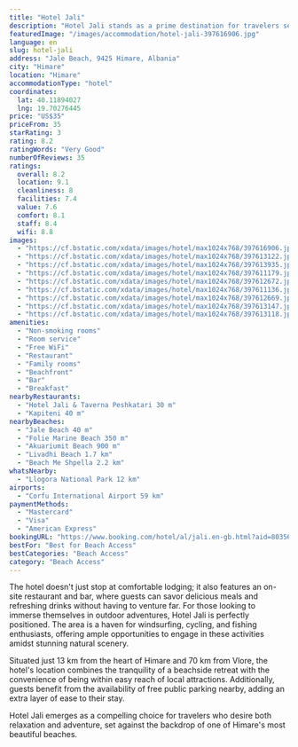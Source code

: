 ```yaml
---
title: "Hotel Jali"
description: "Hotel Jali stands as a prime destination for travelers seeking a serene beachfront escape on Jali Beach, Himare."
featuredImage: "/images/accommodation/hotel-jali-397616906.jpg"
language: en
slug: hotel-jali
address: "Jale Beach, 9425 Himare, Albania"
city: "Himare"
location: "Himare"
accommodationType: "hotel"
coordinates:
  lat: 40.11894027
  lng: 19.70276445
price: "US$35"
priceFrom: 35
starRating: 3
rating: 8.2
ratingWords: "Very Good"
numberOfReviews: 35
ratings:
  overall: 8.2
  location: 9.1
  cleanliness: 8
  facilities: 7.4
  value: 7.6
  comfort: 8.1
  staff: 8.4
  wifi: 8.8
images:
  - "https://cf.bstatic.com/xdata/images/hotel/max1024x768/397616906.jpg?k=a7a7a748afd9deccd6298c1e253b3b465e51577895be929b5e4803b5519b390c&o=&hp=1"
  - "https://cf.bstatic.com/xdata/images/hotel/max1024x768/397613122.jpg?k=0f8decb33ed8b9f60c45dd660ca7d386cbf8005696346cd273c050ed97ea6af2&o=&hp=1"
  - "https://cf.bstatic.com/xdata/images/hotel/max1024x768/397613935.jpg?k=775407ab8d2fa7b83bf12f308e3925588ac0c8631bcc026cacff1f24d10b66da&o=&hp=1"
  - "https://cf.bstatic.com/xdata/images/hotel/max1024x768/397611179.jpg?k=42d1fa1421f16bb78939e971df15d73087f43efd8eb4a5cf8af71b26e13e07a9&o=&hp=1"
  - "https://cf.bstatic.com/xdata/images/hotel/max1024x768/397612672.jpg?k=eed853d3756001451e3eeb15a57831ff227226639935978a7ccaf596af8aadb9&o=&hp=1"
  - "https://cf.bstatic.com/xdata/images/hotel/max1024x768/397611136.jpg?k=f086fb011728943cad0f4c443f87c88d3f446c9e9c595689ce1191bc5427e0b5&o=&hp=1"
  - "https://cf.bstatic.com/xdata/images/hotel/max1024x768/397612669.jpg?k=6554426081da025dd1e551c9c84414373b645ba05edc4e59fe16ae6217b0ec3e&o=&hp=1"
  - "https://cf.bstatic.com/xdata/images/hotel/max1024x768/397613147.jpg?k=bd512761ea7fc112d955f6236b316e2d9894cab2b86e42deeafffeda65968dff&o=&hp=1"
  - "https://cf.bstatic.com/xdata/images/hotel/max1024x768/397613118.jpg?k=a4a30e09e0f3bff45635316aa1fe3a9bedacb102eda004d735c0a801a901e107&o=&hp=1"
amenities:
  - "Non-smoking rooms"
  - "Room service"
  - "Free WiFi"
  - "Restaurant"
  - "Family rooms"
  - "Beachfront"
  - "Bar"
  - "Breakfast"
nearbyRestaurants:
  - "Hotel Jali & Taverna Peshkatari 30 m"
  - "Kapiteni 40 m"
nearbyBeaches:
  - "Jale Beach 40 m"
  - "Folie Marine Beach 350 m"
  - "Akuariumit Beach 900 m"
  - "Livadhi Beach 1.7 km"
  - "Beach Me Shpella 2.2 km"
whatsNearby:
  - "Llogora National Park 12 km"
airports:
  - "Corfu International Airport 59 km"
paymentMethods:
  - "Mastercard"
  - "Visa"
  - "American Express"
bookingURL: "https://www.booking.com/hotel/al/jali.en-gb.html?aid=8035640"
bestFor: "Best for Beach Access"
bestCategories: "Beach Access"
category: "Beach Access"
---
```


The hotel doesn't just stop at comfortable lodging; it also features an on-site restaurant and bar, where guests can savor delicious meals and refreshing drinks without having to venture far. For those looking to immerse themselves in outdoor adventures, Hotel Jali is perfectly positioned. The area is a haven for windsurfing, cycling, and fishing enthusiasts, offering ample opportunities to engage in these activities amidst stunning natural scenery.

Situated just 13 km from the heart of Himare and 70 km from Vlore, the hotel's location combines the tranquility of a beachside retreat with the convenience of being within easy reach of local attractions. Additionally, guests benefit from the availability of free public parking nearby, adding an extra layer of ease to their stay.

Hotel Jali emerges as a compelling choice for travelers who desire both relaxation and adventure, set against the backdrop of one of Himare's most beautiful beaches.